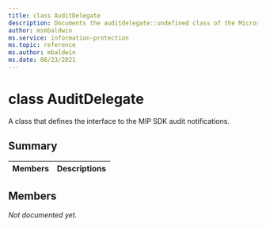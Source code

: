 ```yaml
---
title: class AuditDelegate 
description: Documents the auditdelegate::undefined class of the Microsoft Information Protection (MIP) SDK.
author: msmbaldwin
ms.service: information-protection
ms.topic: reference
ms.author: mbaldwin
ms.date: 08/23/2021
---
```


# class AuditDelegate 
A class that defines the interface to the MIP SDK audit notifications.
  
## Summary
 Members                        | Descriptions                                
--------------------------------|---------------------------------------------
  
## Members
_Not documented yet._
